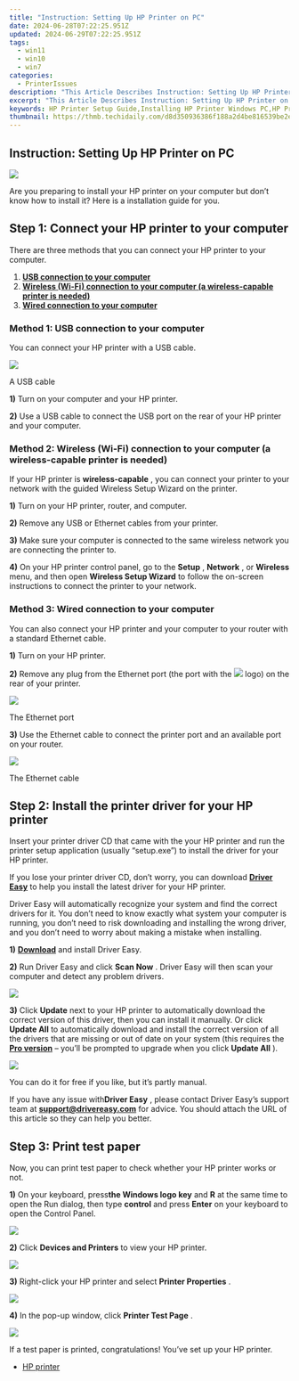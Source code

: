 ```yaml
---
title: "Instruction: Setting Up HP Printer on PC"
date: 2024-06-28T07:22:25.951Z
updated: 2024-06-29T07:22:25.951Z
tags:
  - win11
  - win10
  - win7
categories:
  - PrinterIssues
description: "This Article Describes Instruction: Setting Up HP Printer on PC"
excerpt: "This Article Describes Instruction: Setting Up HP Printer on PC"
keywords: HP Printer Setup Guide,Installing HP Printer Windows PC,HP Printer Driver Installation,HP Print Setup Windows 10/11,Connecting HP Printer to PC,HP Inkjet/Laser Printer Setup Manual,Step-by-Step HP Printer Installation on PC
thumbnail: https://thmb.techidaily.com/d8d350936386f188a2d4be816539be2eaee7c30695c76166aa925348b0ff1b74.jpg
---
```


## Instruction: Setting Up HP Printer on PC

![](https://images.drivereasy.com/wp-content/uploads/2018/07/Snap21-300x263.png)

 Are you preparing to install your HP printer on your computer but don’t know how to install it? Here is a installation guide for you.

## Step 1: Connect your HP printer to your computer

 There are three methods that you can connect your HP printer to your computer.

1. [**USB connection to your computer**](#a)
2. [**Wireless (Wi-Fi) connection to your computer (a wireless-capable printer is needed)**](#b)
3. [**Wired connection to your computer**](#c)

### Method 1: USB connection to your computer

 You can connect your HP printer with a USB cable.

![](https://images.drivereasy.com/wp-content/uploads/2018/07/universal-1828_960_720-300x200.jpg)

A USB cable

**1)** Turn on your computer and your HP printer.

**2)** Use a USB cable to connect the USB port on the rear of your HP printer and your computer.

### Method 2: Wireless (Wi-Fi) connection to your computer (a wireless-capable printer is needed)

If your HP printer is **wireless-capable**  , you can connect your printer to your network with the guided Wireless Setup Wizard on the printer.

**1)** Turn on your HP printer, router, and computer.

**2)** Remove any USB or Ethernet cables from your printer.

**3)** Make sure your computer is connected to the same wireless network you are connecting the printer to.

**4)** On your HP printer control panel, go to the **Setup** , **Network** , or **Wireless** menu, and then open **Wireless Setup Wizard**  to follow the on-screen instructions to connect the printer to your network.

### Method 3: Wired connection to your computer

 You can also connect your HP printer and your computer to your router with a standard Ethernet cable.

**1)** Turn on your HP printer.

**2)**  Remove any plug from the Ethernet port (the port with the ![](https://images.drivereasy.com/wp-content/uploads/2018/07/img_5b4eac2c5fcbd.png)  logo) on the rear of your printer.

![](https://images.drivereasy.com/wp-content/uploads/2018/07/Snap14-150x150.png)

The Ethernet port

**3)** Use the Ethernet cable to connect the printer port and an available port on your router.

![](https://images.drivereasy.com/wp-content/uploads/2018/07/Snap17-1.png)

The Ethernet cable

## Step 2: Install the printer driver for your HP printer

 Insert your printer driver CD that came with the your HP printer and run the printer setup application (usually “setup.exe”) to install the driver for your HP printer.

 If you lose your printer driver CD, don’t worry, you can download **[Driver Easy](https://tools.techidaily.com/drivereasy/download/)**  to help you install the latest driver for your HP printer.

 Driver Easy will automatically recognize your system and find the correct drivers for it. You don’t need to know exactly what system your computer is running, you don’t need to risk downloading and installing the wrong driver, and you don’t need to worry about making a mistake when installing.

**1)** **[Download](https://tools.techidaily.com/drivereasy/download/)**  and install Driver Easy.

**2)** Run Driver Easy and click **Scan Now**  . Driver Easy will then scan your computer and detect any problem drivers.

![](https://images.drivereasy.com/wp-content/uploads/2018/07/Snap8.png)

**3)** Click **Update**  next to your HP printer to automatically download the correct version of this driver, then you can install it manually. Or click **Update All**  to automatically download and install the correct version of all the drivers that are missing or out of date on your system (this requires the **[Pro version](https://tools.techidaily.com/drivereasy/download/)**  – you’ll be prompted to upgrade when you click **Update All** ).

![](https://images.drivereasy.com/wp-content/uploads/2018/07/Snap15.png)

 You can do it for free if you like, but it’s partly manual.

 If you have any issue with**Driver Easy** , please contact Driver Easy’s support team at **[support@drivereasy.com](mailto:support@drivereasy.com)**  for advice. You should attach the URL of this article so they can help you better.

## Step 3: Print test paper

 Now, you can print test paper to check whether your HP printer works or not.

**1)** On your keyboard, press**the Windows logo key** and **R**  at the same time to open the Run dialog, then type **control** and press **Enter**  on your keyboard to open the Control Panel.

![](https://images.drivereasy.com/wp-content/uploads/2018/07/Snap2-1.png)

**2)** Click **Devices and Printers** to view your HP printer.

![](https://images.drivereasy.com/wp-content/uploads/2018/07/Snap20.png)

**3)** Right-click your HP printer and select **Printer Properties** .

![](https://images.drivereasy.com/wp-content/uploads/2018/07/Snap18-1.png)

**4)** In the pop-up window, click **Printer Test Page** .

![](https://images.drivereasy.com/wp-content/uploads/2018/07/Snap19-1.png)

 If a test paper is printed, congratulations! You’ve set up your HP printer.

* [HP printer](https://tools.techidaily.com/drivereasy/download/)

<ins class="adsbygoogle"
     style="display:block"
     data-ad-format="autorelaxed"
     data-ad-client="ca-pub-7571918770474297"
     data-ad-slot="1223367746"></ins>



<ins class="adsbygoogle"
     style="display:block"
     data-ad-client="ca-pub-7571918770474297"
     data-ad-slot="8358498916"
     data-ad-format="auto"
     data-full-width-responsive="true"></ins>


